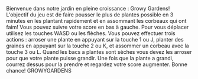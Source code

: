 Bienvenue dans notre jardin en pleine croissance : Growy Gardens! L'objectif du jeu est de faire pousser le plus de plantes possible en 3 minutes en les plantant rapidement et en assommant les corbeaux qui ont faim! Vous pouvez suivre votre score en bas à gauche. Pour vous déplacer utilisez les touches WASD ou les flèches. Vous pouvez effectuer trois actions : arroser une plante en appuyant sur la touche 1 ou J, planter des graines en appuyant sur la touche 2 ou K, et assommer un corbeau avec la touche 3 ou L. Quand les bacs a plantes sont sèches vous devez les arroser pour que votre plante puisse grandir. Une fois que la plante a grandi, courrez dessus pour la prendre et regardez votre score augmenter. Bonne chance!
GROWYGARDENS
